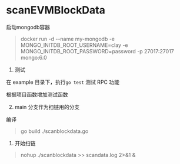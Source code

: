 # scanEVMBlockData

启动mongodb容器
> docker run -d --name my-mongodb   -e MONGO_INITDB_ROOT_USERNAME=clay   -e MONGO_INITDB_ROOT_PASSWORD=password   -p 27017:27017   mongo:6.0

1. 测试

在 example 目录下，执行```go test``` 测试 RPC 功能 

根据项目函数增加测试函数

2. main 分支作为扫链用的分支
      

编译 
> go build ./scanblockdata.go

1. 开始扫链

>  nohup ./scanblockdata >> scandata.log 2>&1 &




